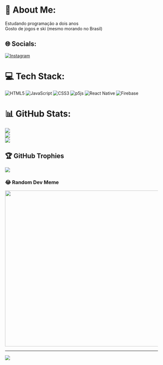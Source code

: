 # 💫 About Me:
Estudando programação a dois anos<br>Gosto de jogos e ski (mesmo morando no Brasil)


## 🌐 Socials:
[![Instagram](https://img.shields.io/badge/Instagram-%23E4405F.svg?logo=Instagram&logoColor=white)](https://instagram.com/Kenriiiiiiiiiiiiiii) 

# 💻 Tech Stack:
![HTML5](https://img.shields.io/badge/html5-%23E34F26.svg?style=for-the-badge&logo=html5&logoColor=white) ![JavaScript](https://img.shields.io/badge/javascript-%23323330.svg?style=for-the-badge&logo=javascript&logoColor=%23F7DF1E) ![CSS3](https://img.shields.io/badge/css3-%231572B6.svg?style=for-the-badge&logo=css3&logoColor=white) ![p5js](https://img.shields.io/badge/p5.js-ED225D?style=for-the-badge&logo=p5.js&logoColor=FFFFFF) ![React Native](https://img.shields.io/badge/react_native-%2320232a.svg?style=for-the-badge&logo=react&logoColor=%2361DAFB) ![Firebase](https://img.shields.io/badge/firebase-%23039BE5.svg?style=for-the-badge&logo=firebase)
# 📊 GitHub Stats:
![](https://github-readme-stats.vercel.app/api?username=HenriqueLaicine&theme=monokai&hide_border=false&include_all_commits=false&count_private=false)<br/>
![](https://github-readme-streak-stats.herokuapp.com/?user=HenriqueLaicine&theme=monokai&hide_border=false)<br/>
![](https://github-readme-stats.vercel.app/api/top-langs/?username=HenriqueLaicine&theme=monokai&hide_border=false&include_all_commits=false&count_private=false&layout=compact)

## 🏆 GitHub Trophies
![](https://github-profile-trophy.vercel.app/?username=HenriqueLaicine&theme=discord&no-frame=false&no-bg=true&margin-w=4)

### 😂 Random Dev Meme
<img src="https://random-memer.herokuapp.com/" width="512px"/>

---
[![](https://visitcount.itsvg.in/api?id=HenriqueLaicine&icon=5&color=9)](https://visitcount.itsvg.in)

<!-- Proudly created with GPRM ( https://gprm.itsvg.in ) -->
